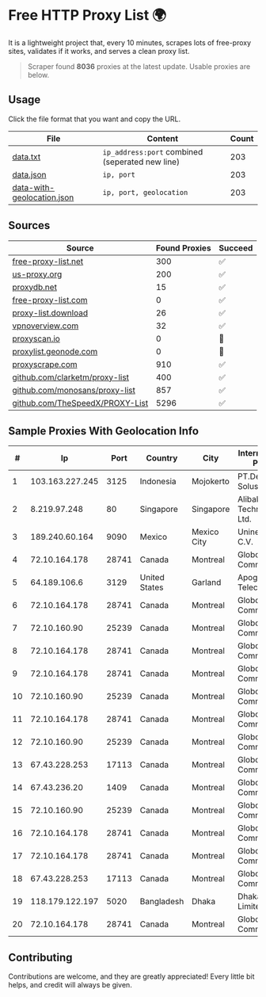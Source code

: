 
# Free HTTP Proxy List 🌍

It is a lightweight project that, every 10 minutes, scrapes lots of free-proxy sites, validates if it works, and serves a clean proxy list.


> Scraper found **8036** proxies at the latest update. Usable proxies are below.

## Usage

Click the file format that you want and copy the URL.


|File|Content|Count|
|----|-------|-----|
|[data.txt](https://raw.githubusercontent.com/themiralay/Proxy-List-World/master/data.txt)|`ip_address:port` combined (seperated new line)|203|
|[data.json](https://raw.githubusercontent.com/themiralay/Proxy-List-World/master/data.json)|`ip, port`|203|
|[data-with-geolocation.json](https://raw.githubusercontent.com/themiralay/Proxy-List-World/master/data-with-geolocation.json)|`ip, port, geolocation`|203|

## Sources

|Source|Found Proxies|Succeed|
|------|-------------|-------|
|[free-proxy-list.net](https://free-proxy-list.net)|300|✅|
|[us-proxy.org](https://www.us-proxy.org)|200|✅|
|[proxydb.net](http://proxydb.net)|15|✅|
|[free-proxy-list.com](https://free-proxy-list.com/?page=&port=&type%5B%5D=http&type%5B%5D=https&up_time=0&search=Search)|0|✅|
|[proxy-list.download](https://www.proxy-list.download/HTTP)|26|✅|
|[vpnoverview.com](https://vpnoverview.com/privacy/anonymous-browsing/free-proxy-servers)|32|✅|
|[proxyscan.io](https://www.proxyscan.io)|0|🚫|
|[proxylist.geonode.com](https://proxylist.geonode.com/api/proxy-list?limit=300&page=1&sort_by=lastChecked&sort_type=desc&protocols=http,https)|0|🚫|
|[proxyscrape.com](https://api.proxyscrape.com/v2/?request=displayproxies&protocol=http&timeout=10000&country=all&ssl=all&anonymity=all)|910|✅|
|[github.com/clarketm/proxy-list](https://raw.githubusercontent.com/clarketm/proxy-list/master/proxy-list-raw.txt)|400|✅|
|[github.com/monosans/proxy-list](https://raw.githubusercontent.com/monosans/proxy-list/main/proxies/http.txt)|857|✅|
|[github.com/TheSpeedX/PROXY-List](https://raw.githubusercontent.com/TheSpeedX/PROXY-List/master/http.txt)|5296|✅|


## Sample Proxies With Geolocation Info

|#|Ip|Port|Country|City|Internet Service Provider|
|-|--|----|-------|----|-------------------------|
|1|103.163.227.245|3125|Indonesia|Mojokerto|PT.Delta Surya Solusitama|
|2|8.219.97.248|80|Singapore|Singapore|Alibaba (US) Technology Co., Ltd.|
|3|189.240.60.164|9090|Mexico|Mexico City|Uninet S.A. de C.V.|
|4|72.10.164.178|28741|Canada|Montreal|GloboTech Communications|
|5|64.189.106.6|3129|United States|Garland|Apogee Telecom Inc.|
|6|72.10.164.178|28741|Canada|Montreal|GloboTech Communications|
|7|72.10.160.90|25239|Canada|Montreal|GloboTech Communications|
|8|72.10.164.178|28741|Canada|Montreal|GloboTech Communications|
|9|72.10.164.178|28741|Canada|Montreal|GloboTech Communications|
|10|72.10.160.90|25239|Canada|Montreal|GloboTech Communications|
|11|72.10.164.178|28741|Canada|Montreal|GloboTech Communications|
|12|72.10.160.90|25239|Canada|Montreal|GloboTech Communications|
|13|67.43.228.253|17113|Canada|Montreal|GloboTech Communications|
|14|67.43.236.20|1409|Canada|Montreal|GloboTech Communications|
|15|72.10.160.90|25239|Canada|Montreal|GloboTech Communications|
|16|72.10.164.178|28741|Canada|Montreal|GloboTech Communications|
|17|72.10.164.178|28741|Canada|Montreal|GloboTech Communications|
|18|67.43.228.253|17113|Canada|Montreal|GloboTech Communications|
|19|118.179.122.197|5020|Bangladesh|Dhaka|Dhakacom Limited|
|20|72.10.164.178|28741|Canada|Montreal|GloboTech Communications|



## Contributing

Contributions are welcome, and they are greatly appreciated! Every
little bit helps, and credit will always be given.

